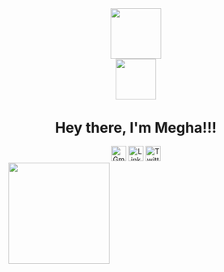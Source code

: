 <div align="center">
  <div id="head">
    <img src="https://media.giphy.com/media/FAFo1M7EC4gRZ4HETH/giphy.gif" width=100>
    <br>
    <img src="https://visitor-badge.glitch.me/badge?page_id=Meghs1424&style=flat-square&color=0088cc" width=80 alt=""/>
    <h1>Hey there, I'm Megha!!!</h1>
  </div>
  <div id="contacts">
    <img src="https://img.shields.io/badge/Gmail-D14836?tyle=flat&logo=gmail&logoColor=white" height=30 alt="Gmail"/>
    <img src="https://img.shields.io/badge/LinkedIn-blue?style=flat&logo=linkedin&logoColor=white" height=30 alt="LinkedIn"/>
    <img src="https://img.shields.io/badge/Medium-12100E?style=flat&logo=medium&logoColor=white" height=30 alt="Twitter"/>
  </div>
</div>

<div id="main_art">
    <img src="https://media.giphy.com/media/SWoSkN6DxTszqIKEqv/giphy.gif" width=200/>
</div>

<!---
Meghs1424/Meghs1424 is a ✨ special ✨ repository because its `README.md` (this file) appears on your GitHub profile.
You can click the Preview link to take a look at your changes.
--->
